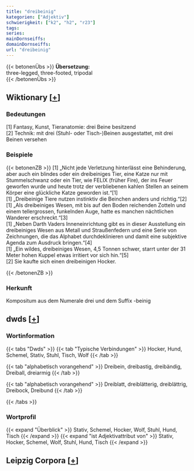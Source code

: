 ```yaml
---
title: "dreibeinig"
kategorien: ["Adjektiv"]
schwierigkeit: ["k2", "h2", "r23"]
tags:
series:
mainDornseiffs:
domainDornseiffs:
url: "dreibeinig"
---
```


{{< betonenÜbs >}}
**Übersetzung:**  
three-legged, three-footed, tripodal  
{{< /betonenÜbs >}}

## Wiktionary [[+](https://de.wiktionary.org/wiki/dreibeinig)]

### Bedeutungen
[1] Fantasy, Kunst, Tieranatomie: drei Beine besitzend  
[2] Technik: mit drei (Stuhl- oder Tisch-)Beinen ausgestattet, mit drei Beinen versehen  

### Beispiele
{{< betonenZB >}}
[1] „Nicht jede Verletzung hinterlässt eine Behinderung, aber auch ein blindes oder ein dreibeiniges Tier, eine Katze nur mit Stummelschwanz oder ein Tier, wie FELIX (früher Fire), der ins Feuer geworfen wurde und heute trotz der verbliebenen kahlen Stellen an seinem Körper eine glückliche Katze geworden ist.“[1]  
[1] „Dreibeinige Tiere nutzen instinktiv die Beinchen anders und richtig.“[2]  
[1] „Als dreibeiniges Wesen, mit bis auf den Boden reichenden Zotteln und einem tellergrossen, funkelnden Auge, hatte es manchen nächtlichen Wanderer erschreckt.“[3]  
[1] „Neben Darth Vaders Inneneinrichtung gibt es in dieser Ausstellung ein dreibeiniges Wesen aus Metall und Straußenfedern und eine Serie von Zeichnungen, die das Alphabet durchdeklinieren und damit eine subjektive Agenda zum Ausdruck bringen.“[4]  
[1] „Ein wildes, dreibeiniges Wesen, 4,5 Tonnen schwer, starrt unter der 31 Meter hohen Kuppel etwas irritiert vor sich hin.“[5]  
[2] Sie kaufte sich einen dreibeinigen Hocker.  

{{< /betonenZB >}}
### Herkunft
Kompositum aus dem Numerale drei und dem Suffix -beinig  



## dwds [[+](https://www.dwds.de/wb/dreibeinig)]

### Wortinformation
{{< tabs "Dwds" >}}
{{< tab "Typische Verbindungen" >}}
Hocker, Hund, Schemel, Stativ, Stuhl, Tisch, Wolf
{{< /tab >}}

{{< tab "alphabetisch vorangehend" >}}
Dreibein, dreibastig, dreibändig, Dreiball, dreiarmig
{{< /tab >}}

{{< tab "alphabetisch vorangehend" >}}
Dreiblatt, dreiblätterig, dreiblättrig, Dreibock, Dreibund
{{< /tab >}}

{{< /tabs >}}

### Wortprofil
{{< expand "Überblick" >}} Stativ, Schemel, Hocker, Wolf, Stuhl, Hund, Tisch {{< /expand >}}
{{< expand "ist Adjektivattribut von" >}} Stativ, Hocker, Schemel, Wolf, Stuhl, Hund, Tisch {{< /expand >}}

## Leipzig Corpora [[+](https://corpora.uni-leipzig.de/en/res?word=dreibeinig&corpusId=deu_newscrawl-public_2018)]

